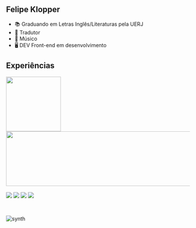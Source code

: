 ## Felipe Klopper

- 📚 Graduando em Letras Inglês/Literaturas pela UERJ
- 📓 Tradutor
- 🎸 Músico
- 🖥️ DEV Front-end em desenvolvimento

## Experiências

<div>
  <a href="https://github.com/felipefklopper">
  <img height="150em" src="https://github-readme-stats.vercel.app/api?username=felipefklopper&show_icons=true&theme=tokyonight&include_all_commits=true&count_private=true&locale=pt-BR"/>
  <img width="575em" height="150em" src="https://github-readme-stats.vercel.app/api/top-langs/?username=felipefklopper&layout=compact&langs_count=7&theme=tokyonight&locale=pt-BR"/>
   </div>

<br>
 <div> 
  <a href="https://www.youtube.com/channel/UCSDzV2LMyrn5eyhI6reHM8Q" target="_blank"><img src="https://img.shields.io/badge/YouTube-FF0000?style=for-the-badge&logo=youtube&logoColor=white" target="_blank"></a>
  <a href="https://instagram.com/cloupper_" target="_blank"><img src="https://img.shields.io/badge/-Instagram-%23E4405F?style=for-the-badge&logo=instagram&logoColor=white" target="_blank"></a>
  <a href = "mailto:felipefklopper@gmail.com"><img src="https://img.shields.io/badge/-Gmail-%23333?style=for-the-badge&logo=gmail&logoColor=white" target="_blank"></a>
  <a href="https://www.linkedin.com/in/felipe-fernandes-klopper-2a4878172/" target="_blank"><img src="https://img.shields.io/badge/-LinkedIn-%230077B5?style=for-the-badge&logo=linkedin&logoColor=white" target="_blank"></a> 
  
<br> <div>
  <img align="center" alt="synth" src="https://64.media.tumblr.com/c5543874b9cbe98da1d20945a45e989b/tumblr_o5a5r9Z9O71tvppquo1_r1_1280.gifv">
</div>


